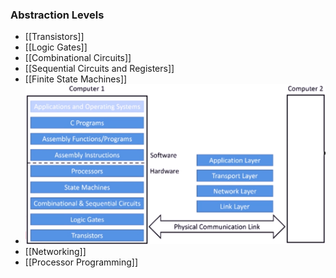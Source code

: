 ### Abstraction Levels
+ [[Transistors]]
+ [[Logic Gates]]
+ [[Combinational Circuits]]
+ [[Sequential Circuits and Registers]]
+ [[Finite State Machines]]
+ ![](Pasted%20image%2020221009154742.png)
+ [[Networking]]
+ [[Processor Programming]]
